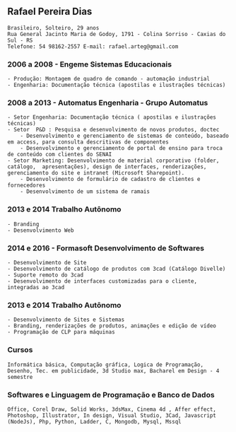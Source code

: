 ## Rafael Pereira Dias
    Brasileiro, Solteiro, 29 anos
    Rua General Jacinto Maria de Godoy, 1791 - Colina Sorriso - Caxias do Sul - RS
    Telefone: 54 98162-2557 E-mail: rafael.arteg@gmail.com

### 2006 a 2008 - Engeme Sistemas Educacionais 
    - Produção: Montagem de quadro de comando - automação industrial
    - Engenharia: Documentação técnica (apostilas e ilustrações técnicas)

### 2008 a 2013 - Automatus Engenharia - Grupo Automatus 
    - Setor Engenharia: Documentação técnica ( apostilas e ilustrações técnicas)
    - Setor  P&D : Pesquisa e desenvolvimento de novos produtos, doctec
        - Desenvolvimento e gerenciamento de sistemas de conteúdo, baseado em access, para consulta descritivas de componentes  
        - Desenvolvimento e gerenciamento de portal de ensino para troca de conteúdo com clientes do SENAI 
    - Setor Marketing: Desenvolvimento de material corporativo (folder, catálogo,  apresentações), design de interfaces, renderizações, gerenciamento do site e intranet (Microsoft Sharepoint).
        - Desenvolvimento de formulário de cadastro de clientes e fornecedores
        - Desenvolvimento de um sistema de ramais

### 2013 e 2014 Trabalho Autônomo  
    - Branding 
    - Desenvolvimento Web 

### 2014 e 2016 - Formasoft Desenvolvimento de Softwares 
    - Desenvolvimento de Site
    - Desenvolvimento de catálogo de produtos com 3cad (Catálogo Divelle)
    - Suporte remoto do 3cad
    - Desenvolvimento de interfaces customizadas para o cliente, integradas ao 3cad

### 2013 e 2014 Trabalho Autônomo 
    - Desenvolvimento de Sites e Sistemas
    - Branding, renderizações de produtos, animações e edição de vídeo
    - Programação de CLP para máquinas 

### Cursos
    Informática básica, Computação gráfica, Logica de Programação, Desenho, Tec. em publicidade, 3d Studio max, Bacharel em Design - 4 semestre

### Softwares e Linguagem de Programação e Banco de Dados
    Office, Corel Draw, Solid Works, 3dsMax, Cinema 4d , Affer effect, Photoshop, Illustrator, In design, Visual Studio, 3Cad, Javascript (NodeJs), Php, Python, Ladder, C, Mongodb, Mysql, Mssql
